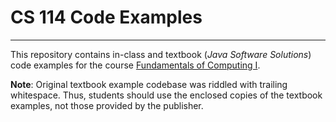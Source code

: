 # CS 114 Code Examples

---

This repository contains in-class and textbook (_Java Software Solutions_) code examples for the course [Fundamentals of Computing I](https://roy.vanegas.org/teaching/at-uhart/fundamentals-of-computing-1/).


**Note**: Original textbook example codebase was riddled with trailing whitespace. Thus, students should use the enclosed copies of the textbook examples, not those provided by the publisher.
